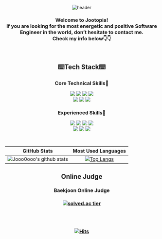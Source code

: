 <div align="center">

![header](https://capsule-render.vercel.app/api?type=soft&color=gradient&text=Joo&height=200&fontSize=100&animation=twinkling)

<h3>Welcome to Jootopia!<br/>
If you are looking for the most energetic and positive Software Engineer in the world, don’t hesitate to contact me.<br/>
Check my info below👇👇</h3>
<br/>

<h2>⌨️Tech Stack⌨️</h2>
<h3>Core Technical Skills🥇</h3>
<p>
<img  src="https://img.shields.io/badge/Java-007396?style=flat&logo=Java&logoColor=white"/></a>
<img  src="https://img.shields.io/badge/HTML5-E34F26?style=flat&logo=HTML5&logoColor=white"/></a>
<img  src="https://img.shields.io/badge/CSS3-1572B6?style=flat&logo=CSS3&logoColor=white"/></a>
<img  src="https://img.shields.io/badge/javaScript-F7DF1E?style=flat&logo=JavaScript&logoColor=black"/>
</a><br>
<img  src="https://img.shields.io/badge/PostgreSQL-336791?style=flat&logo=PostgreSQL&logoColor=white"/></a>
<img  src="https://img.shields.io/badge/Spring-6DB33F?style=flat&logo=Spring&logoColor=white"/></a>
<img  src="https://img.shields.io/badge/SpringBoot-6DB33F?style=flat&logo=Spring&logoColor=white"/></a>
</p>

<h3>Experienced Skills🥈</h3>
<p>
<img  src="https://img.shields.io/badge/C-A8B9CC?style=flat&logo=C&logoColor=white"/></a>
<img  src="https://img.shields.io/badge/C++-00599C?style=flat&logo=C%2B%2B&logoColor=white"/></a>
<img  src="https://img.shields.io/badge/Python-3776AB?style=flat&logo=Python&logoColor=white"/></a>
<img  src="https://img.shields.io/badge/React-61DAFB?style=flat&logo=React&logoColor=black"/></a><br/>
<img  src="https://img.shields.io/badge/WordPress-21759B?style=flat&logo=WordPress&logoColor=white"/></a>
<img  src="https://img.shields.io/badge/MySQL-4479A1?style=flat&logo=MySQL&logoColor=white"/></a>
<img  src="https://img.shields.io/badge/Amazon AWS-232F3E?style=flat&logo=Amazon AWS&logoColor=white"/></a>
</p>
<br/>

| GitHub Stats | Most Used Languages |
|:----:|:----:|
| ![Jooo0ooo's github stats](https://github-readme-stats.vercel.app/api?username=jooo0ooo&show_icons=true&theme=dracula) | [![Top Langs](https://github-readme-stats.vercel.app/api/top-langs/?username=jooo0ooo&layout=compact&theme=dracula)](https://github.com/jooo0ooo/github-readme-stats) |


<h2>Online Judge</h2>
<h3>Baekjoon Online Judge<h3>

[![solved.ac tier](http://mazassumnida.wtf/api/v2/generate_badge?boj=wldn3634)](https://solved.ac/wldn3634)

<br/>
<br/>

[![Hits](https://hits.seeyoufarm.com/api/count/incr/badge.svg?url=https%3A%2F%2Fgithub.com%2Fjooo0ooo&count_bg=%23B84BFF&title_bg=%23D697FF&icon=swarm.svg&icon_color=%235C257F&title=&edge_flat=false)](https://hits.seeyoufarm.com)

</div>
